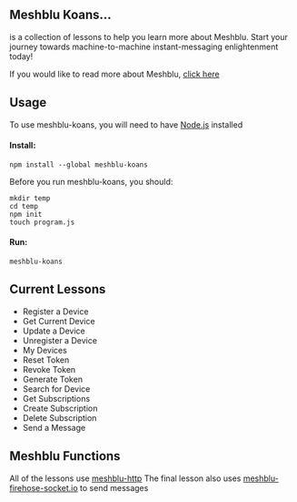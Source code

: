 ## Meshblu Koans...
is a collection of lessons to help you learn more about Meshblu. Start your journey towards machine-to-machine instant-messaging enlightenment today!

If you would like to read more about Meshblu, [click here](https://meshblu.readme.io/)

## Usage
To use meshblu-koans, you will need to have [Node.js](https://nodejs.org/en/) installed

#### Install:
```
npm install --global meshblu-koans
```

Before you run meshblu-koans, you should:
```
mkdir temp
cd temp
npm init
touch program.js
```

#### Run:
```
meshblu-koans
```

## Current Lessons
- Register a Device
- Get Current Device
- Update a Device
- Unregister a Device
- My Devices
- Reset Token
- Revoke Token
- Generate Token
- Search for Device
- Get Subscriptions
- Create Subscription
- Delete Subscription
- Send a Message

## Meshblu Functions
All of the lessons use [meshblu-http](https://www.npmjs.com/package/meshblu-http)
The final lesson also uses [meshblu-firehose-socket.io](https://www.npmjs.com/package/meshblu-firehose-socket.io) to send messages
